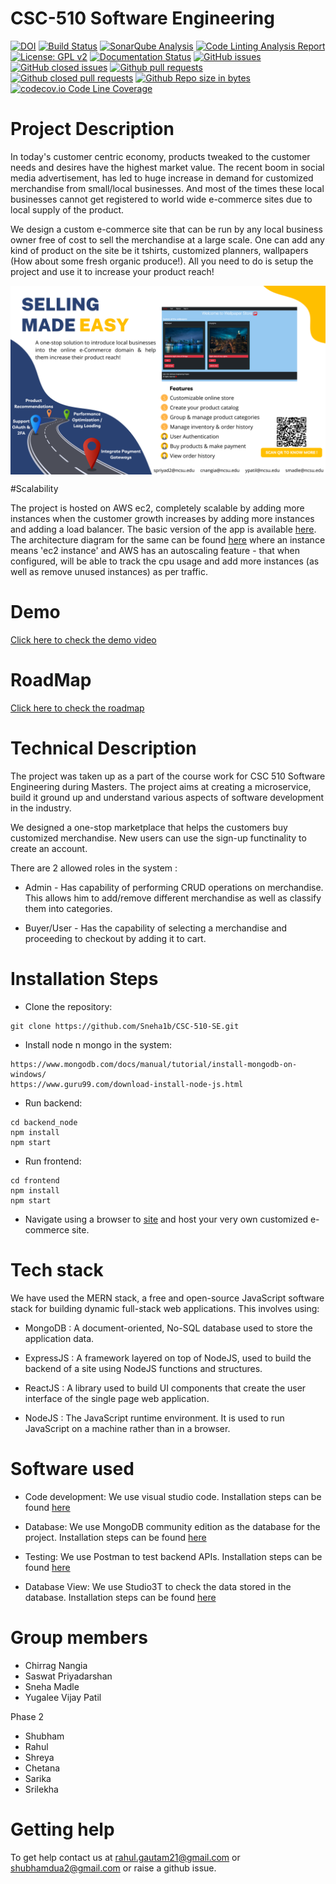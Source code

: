 # CSC-510 Software Engineering 
[![DOI](https://zenodo.org/badge/568535000.svg)](https://zenodo.org/badge/latestdoi/568535000)
[![Build Status](https://github.com/rahulgautam21/CSC-510-SE-P2/actions/workflows/action.yml/badge.svg)](https://github.com/rahulgautam21/CSC-510-SE-P2/actions/workflows/action.yml)
[![SonarQube Analysis](https://github.com/rahulgautam21/CSC-510-SE-P2/actions/workflows/sonarcloud.yml/badge.svg)](https://github.com/rahulgautam21/CSC-510-SE-P2/actions/workflows/sonarcloud.yml)
[![Code Linting Analysis Report](https://github.com/rahulgautam21/CSC-510-SE-P2/actions/workflows/lint.yml/badge.svg)](https://github.com/rahulgautam21/CSC-510-SE-P2/actions/workflows/lint.yml)
[![License: GPL v2](https://img.shields.io/badge/License-GPL_v2-blue.svg)](https://www.gnu.org/licenses/old-licenses/gpl-2.0.en.html)
[![Documentation Status](https://readthedocs.org/projects/ansicolortags/badge/?version=latest)](https://github.com/rahulgautam21/CSC-510-SE-P2/blob/main/README.md)
[![GitHub issues](https://img.shields.io/github/issues/rahulgautam21/CSC-510-SE-P2)](https://github.com/rahulgautam21/CSC-510-SE-P2/issues?q=is%3Aopen)
[![GitHub closed issues](https://img.shields.io/github/issues-closed/rahulgautam21/CSC-510-SE-P2)](https://github.com/rahulgautam21/CSC-510-SE-P2/issues?q=is%3Aclosed)
[![Github pull requests](https://img.shields.io/github/issues-pr/rahulgautam21/CSC-510-SE-P2)](https://github.com/rahulgautam21/CSC-510-SE-P2/pulls)
[![Github closed pull requests](https://img.shields.io/github/issues-pr-closed/rahulgautam21/CSC-510-SE-P2)](https://github.com/rahulgautam21/CSC-510-SE-P2/pulls?q=is%3Apr+is%3Aclosed)
[![Github Repo size in bytes](https://img.shields.io/github/languages/code-size/rahulgautam21/CSC-510-SE-P2)](https://github.com/rahulgautam21/CSC-510-SE-P2)
[![codecov.io Code Line Coverage](https://img.shields.io/badge/code%20coverage-63%25-green)](https://github.com/rahulgautam21/CSC-510-SE-P2/blob/main/backend_node/Test%20Results%20-%20Backend_Test.html)

# Project Description
In today's customer centric economy, products tweaked to the customer needs and desires have the highest market value. The recent boom in social media advertisement, has led to huge increase in demand for customized merchandise from small/local businesses. And most of the times these local businesses cannot get registered to world wide e-commerce sites due to local supply of the product.

We design a custom e-commerce site that can be run by any local business owner free of cost to sell the merchandise at a large scale. One can add any kind of product on the site be it tshirts, customized planners, wallpapers (How about some fresh organic produce!). All you need to do is setup the project and use it to increase your product reach!

<img align=center src="https://github.com/Sneha1b/CSC-510-SE/blob/main/backend_node/misc/poster.png" width="900">

#Scalability

The project is hosted on AWS ec2, completely scalable by adding more instances when the customer growth increases by adding more instances and adding a load balancer. The basic version of the app is available [here](http://54.190.102.173). The architecture diagram for the same can be found [here](https://github.com/rahulgautam21/CSC-510-SE-P2/blob/main/docs/image/elb_auto_scale_instances_2.png) where an instance means 'ec2 instance' and AWS has an autoscaling feature - that when configured, will be able to track the cpu usage and add more instances (as well as remove unused instances) as per traffic.


# Demo
[Click here to check the demo video](https://drive.google.com/file/d/1RdRbiGIPSofx5wDev_UIDP-WZddjx8gi/view?usp=drivesdk)

# RoadMap
[Click here to check the roadmap](https://github.com/users/Sneha1b/projects/1/views/1)

# Technical Description
The project was taken up as a part of the course work for CSC 510 Software Engineering during Masters. The project aims at creating a microservice, build it ground up and understand various aspects of software development in the industry.

We designed a one-stop marketplace that helps the customers buy customized merchandise. New users can use the sign-up functinality to create an account.
 
There are 2 allowed roles in the system :  
- Admin - Has capability of performing CRUD operations on merchandise. This allows him to add/remove different merchandise as well as classify them into categories.

- Buyer/User - Has the capability of selecting a merchandise and proceeding to checkout by adding it to cart.

# Installation Steps
- Clone the repository:
```
git clone https://github.com/Sneha1b/CSC-510-SE.git
```
- Install node n mongo in the system:
```
https://www.mongodb.com/docs/manual/tutorial/install-mongodb-on-windows/
https://www.guru99.com/download-install-node-js.html
```
- Run backend:
```
cd backend_node
npm install
npm start
```
- Run frontend:
```
cd frontend
npm install
npm start
```
- Navigate using a browser to [site](http://localhost:3000/signin) and host your very own customized e-commerce site.


# Tech stack
We have used the MERN stack, a free and open-source JavaScript software stack for building dynamic full-stack web applications. This involves using:  
- MongoDB : A document-oriented, No-SQL database used to store the application data.

- ExpressJS : A framework layered on top of NodeJS, used to build the backend of a site using NodeJS functions and structures.

- ReactJS : A library used to build UI components that create the user interface of the single page web application.

- NodeJS : The JavaScript runtime environment. It is used to run JavaScript on a machine rather than in a browser.  

# Software used
- Code development: We use visual studio code. Installation steps can be found [here](https://code.visualstudio.com/)

- Database: We use MongoDB community edition as the database for the project. Installation steps can be found [here](https://www.mongodb.com/docs/manual/administration/install-community/)

- Testing: We use Postman to test backend APIs. Installation steps can be found [here](https://www.postman.com/downloads/)

- Database View: We use Studio3T to check the data stored in the database. Installation steps can be found [here](https://studio3t.com/download/)

# Group members
* Chirrag Nangia
* Saswat Priyadarshan
* Sneha Madle
* Yugalee Vijay Patil


Phase 2
* Shubham
* Rahul
* Shreya
* Chetana
* Sarika
* Srilekha

# Getting help

To get help contact us at rahul.gautam21@gmail.com or shubhamdua2@gmail.com or raise a github issue.
